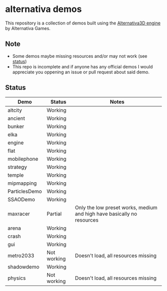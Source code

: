 # alternativa demos
This repository is a collection of demos built using the [Alternativa3D engine](https://github.com/AlternativaPlatform/Alternativa3D) by Alternativa Games.
## Note 
- Some demos maybe missing resources and/or may not work (see [status](#status))
- This repo is incomplete and if anyone has any official demos I would appreciate you oppening an issue or pull request about said demo.

## Status

| Demo          | Status    |Notes|
|---------------|-----------|-----|
|altcity        |Working    |
|ancient        |Working    |
|bunker         |Working    |
|elka           |Working    |
|engine         |Working    |
|flat           |Working    |
|mobilephone    |Working    |
|strategy       |Working    |
|temple         |Working    |
|mipmapping     |Working    |
|ParticlesDemo  |Working    |
|SSAODemo       |Working    |
|maxracer       |Partial    |Only the low preset works, medium and high have basically no resources
|arena          |Working    |
|crash          |Working    |
|gui            |Working    |
|metro2033      |Not working|Doesn't load, all resources missing
|shadowdemo     |Working    |
|physics        |Not working|Doesn't load, all resources missing
